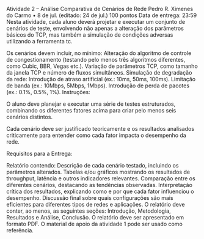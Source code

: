 Atividade 2 – Análise Comparativa de Cenários de Rede
Pedro R. Ximenes do Carmo
•
8 de jul. (editado: 24 de jul.)
100 pontos
Data de entrega: 23:59
Nesta atividade, cada aluno deverá projetar e executar um conjunto de cenários de teste, envolvendo não apenas a alteração dos parâmetros básicos do TCP, mas também a simulação de condições adversas utilizando a ferramenta tc.


Os cenários devem incluir, no mínimo:
Alteração do algoritmo de controle de congestionamento (testando pelo menos três algoritmos diferentes, como Cubic, BBR, Vegas etc.).
Variação de parâmetros TCP, como tamanho da janela TCP e número de fluxos simultâneos.
Simulação de degradação da rede:
Introdução de atraso artificial (ex.: 10ms, 50ms, 100ms).
Limitação de banda (ex.: 10Mbps, 5Mbps, 1Mbps).
Introdução de perda de pacotes (ex.: 0.1%, 0.5%, 1%).
Instruções:

O aluno deve planejar e executar uma série de testes estruturados, combinando os diferentes fatores acima para criar pelo menos seis cenários distintos.

Cada cenário deve ser justificado teoricamente e os resultados analisados criticamente para entender como cada fator impacta o desempenho da rede.

Requisitos para a Entrega:

Relatório contendo:
Descrição de cada cenário testado, incluindo os parâmetros alterados.
Tabelas e/ou gráficos mostrando os resultados de throughput, latência e outros indicadores relevantes.
Comparação entre os diferentes cenários, destacando as tendências observadas.
Interpretação crítica dos resultados, explicando como e por que cada fator influenciou o desempenho.
Discussão final sobre quais configurações são mais eficientes para diferentes tipos de redes e aplicações.
O relatório deve conter, ao menos, as seguintes seções: Introdução, Metodologia, Resultados e Análise, Conclusão.
O relatório deve ser apresentado em formato PDF.
O material de apoio da atividade 1 pode ser usado como referência.
